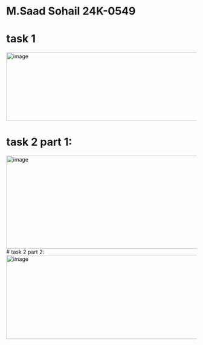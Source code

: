 # M.Saad Sohail     24K-0549
# task 1
<img width="975" height="181" alt="image" src="https://github.com/user-attachments/assets/99dc2d21-4e27-4ef2-ae14-47e75f564c42" />

# task 2 part 1:
<img width="549" height="246" alt="image" src="https://github.com/user-attachments/assets/914b20c3-5e3b-40c3-b44d-04615f4cfa09" />
# task 2 part 2:
<img width="634" height="222" alt="image" src="https://github.com/user-attachments/assets/efb3b193-6165-4ae4-a663-e71d7bc40df2" />
